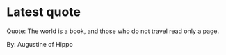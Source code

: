 # Latest quote 

Quote: The world is a book, and those who do not travel read only a page. 

By: Augustine of Hippo